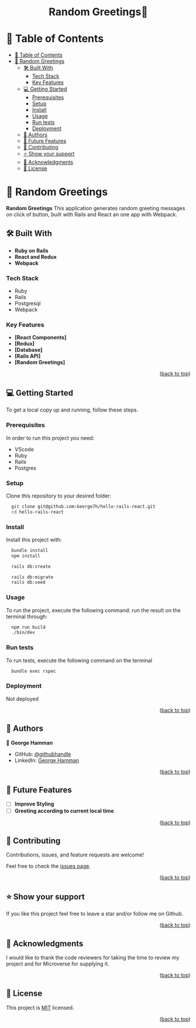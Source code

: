<a name="readme-top"></a>

<div align="center">

  <h1><b> Random Greetings👋</b></h1>

</div>

<!-- TABLE OF CONTENTS -->

# 📗 Table of Contents

- [📗 Table of Contents](#-table-of-contents)
- [📖 Random Greetings ](#-random-greetings-)
  - [🛠 Built With ](#-built-with-)
    - [Tech Stack ](#tech-stack-)
    - [Key Features ](#key-features-)
  - [💻 Getting Started ](#-getting-started-)
    - [Prerequisites](#prerequisites)
    - [Setup](#setup)
    - [Install](#install)
    - [Usage](#usage)
    - [Run tests](#run-tests)
    - [Deployment](#deployment)
  - [👥 Authors ](#-authors-)
  - [🔭 Future Features ](#-future-features-)
  - [🤝 Contributing ](#-contributing-)
  - [⭐️ Show your support ](#️-show-your-support-)
  - [🙏 Acknowledgments ](#-acknowledgments-)
  - [📝 License ](#-license-)

<!-- PROJECT DESCRIPTION -->

# 📖 Random Greetings <a name="about-project"></a>

**Random Greetings** This application generates random greeting messages on click of button, built with Rails and React an one app with Webpack.

## 🛠 Built With <a name="built-with"></a>

- **Ruby on Rails**
- **React and Redux**
- **Webpack**

### Tech Stack <a name="tech-stack"></a>

- Ruby
- Rails
- Postgresql
- Webpack

<!-- Features -->

### Key Features <a name="key-features"></a>

- **[React Components]**
- **[Redux]**
- **[Database]**
- **[Rails API]**
- **[Random Greetings]**

<p align="right">(<a href="#readme-top">back to top</a>)</p>


<!-- GETTING STARTED -->

## 💻 Getting Started <a name="getting-started"></a>

To get a local copy up and running, follow these steps.

### Prerequisites

In order to run this project you need:

- VScode
- Ruby
- Rails
- Postgres

### Setup

Clone this repository to your desired folder:

```sh
  git clone git@github.com:George7h/hello-rails-react.git
  cd hello-rails-react
```

### Install

Install this project with:

```sh
  bundle install
  npm install
```

```sh
  rails db:create
```

```sh
  rails db:migrate
  rails db:seed
```

### Usage

To run the project, execute the following command:
run the result on the terminal through:

```sh
  npm run build
  ./bin/dev
```

### Run tests

To run tests, execute the following command on the terminal

```sh
  bundle exec rspec
```

### Deployment

Not deployed

<p align="right">(<a href="#readme-top">back to top</a>)</p>

<!-- AUTHORS -->

## 👥 Authors <a name="authors"></a>

👤 **George Hamman**

- GitHub: [@githubhandle](https://github.com/George7h)
- LinkedIn: <a href="https://www.linkedin.com/in/george-hamman-95b98224b/">George Hamman</a>

<p align="right">(<a href="#readme-top">back to top</a>)</p>

<!-- FUTURE FEATURES -->

## 🔭 Future Features <a name="future-features"></a>

- [ ] **Improve Styling**
- [ ] **Greeting according to current local time**

<p align="right">(<a href="#readme-top">back to top</a>)</p>

<!-- CONTRIBUTING -->

## 🤝 Contributing <a name="contributing"></a>

Contributions, issues, and feature requests are welcome!

Feel free to check the [issues page](https://github.com/George7h/hello-rails-react/issues).

<p align="right">(<a href="#readme-top">back to top</a>)</p>

<!-- SUPPORT -->

## ⭐️ Show your support <a name="support"></a>

If you like this project feel free to leave a star and/or follow me on Github.

<p align="right">(<a href="#readme-top">back to top</a>)</p>

<!-- ACKNOWLEDGEMENTS -->

## 🙏 Acknowledgments <a name="acknowledgements"></a>

I would like to thank the code reviewers for taking the time to review my project and for Microverse for supplying it.

<p align="right">(<a href="#readme-top">back to top</a>)</p>

<!-- LICENSE -->

## 📝 License <a name="license"></a>

This project is [MIT](./LICENSE) licensed.

<p align="right">(<a href="#readme-top">back to top</a>)</p>